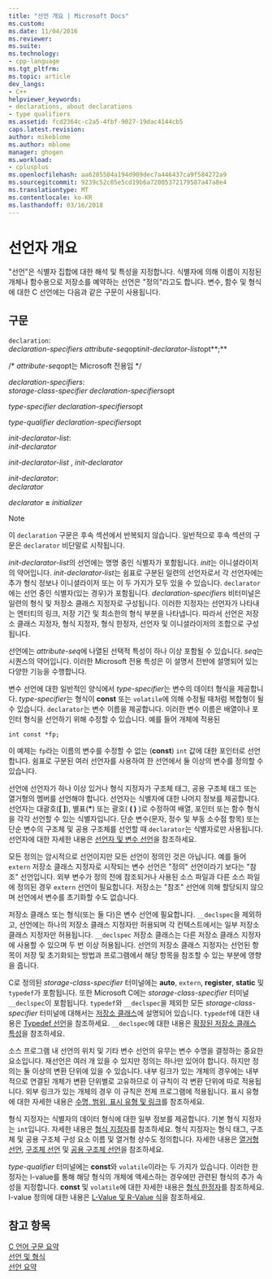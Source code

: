 ```yaml
---
title: "선언 개요 | Microsoft Docs"
ms.custom: 
ms.date: 11/04/2016
ms.reviewer: 
ms.suite: 
ms.technology:
- cpp-language
ms.tgt_pltfrm: 
ms.topic: article
dev_langs:
- C++
helpviewer_keywords:
- declarations, about declarations
- type qualifiers
ms.assetid: fcd2364c-c2a5-4fbf-9027-19dac4144cb5
caps.latest.revision: 
author: mikeblome
ms.author: mblome
manager: ghogen
ms.workload:
- cplusplus
ms.openlocfilehash: aa6285504a194d909dec7a446437ca9f584272a9
ms.sourcegitcommit: 9239c52c05e5cd19b6a72005372179587a47a8e4
ms.translationtype: MT
ms.contentlocale: ko-KR
ms.lasthandoff: 03/16/2018
---
```

# <a name="overview-of-declarations"></a>선언자 개요
"선언"은 식별자 집합에 대한 해석 및 특성을 지정합니다. 식별자에 의해 이름이 지정된 개체나 함수용으로 저장소를 예약하는 선언은 "정의"라고도 합니다. 변수, 함수 및 형식에 대한 C 선언에는 다음과 같은 구문이 사용됩니다.  
  
## <a name="syntax"></a>구문  
 `declaration`:  
 *declaration-specifiers* *attribute-seq*opt*init-declarator-list*opt**;**  
  
 /\* *attribute-seq*opt는 Microsoft 전용임 \*/  
  
 *declaration-specifiers*:  
 *storage-class-specifier declaration-specifiers*opt  
  
 *type-specifier declaration-specifiers*opt  
  
 *type-qualifier declaration-specifiers*opt  
  
 *init-declarator-list*:  
 *init-declarator*  
  
 *init-declarator-list* , *init-declarator*  
  
 *init-declarator*:  
 *declarator*  
  
 *declarator*  **=**  *initializer*  
  
> [!NOTE]
>  이 `declaration` 구문은 후속 섹션에서 반복되지 않습니다. 일반적으로 후속 섹션의 구문은 `declarator` 비단말로 시작됩니다.  
  
 *init-declarator-list*의 선언에는 명명 중인 식별자가 포함됩니다. *init*는 이니셜라이저의 약어입니다. *init-declarator-list*는 쉼표로 구분된 일련의 선언자로서 각 선언자에는 추가 형식 정보나 이니셜라이저 또는 이 두 가지가 모두 있을 수 있습니다. `declarator`에는 선언 중인 식별자(있는 경우)가 포함됩니다. *declaration-specifiers* 비터미널은 일련의 형식 및 저장소 클래스 지정자로 구성됩니다. 이러한 지정자는 선언자가 나타내는 엔터티의 링크, 저장 기간 및 최소한의 형식 부분을 나타냅니다. 따라서 선언은 저장소 클래스 지정자, 형식 지정자, 형식 한정자, 선언자 및 이니셜라이저의 조합으로 구성됩니다.  
  
 선언에는 *attribute-seq*에 나열된 선택적 특성이 하나 이상 포함될 수 있습니다. *seq*는 시퀀스의 약어입니다. 이러한 Microsoft 전용 특성은 이 설명서 전반에 설명되어 있는 다양한 기능을 수행합니다.  
  
 변수 선언에 대한 일반적인 양식에서 *type-specifier*는 변수의 데이터 형식을 제공합니다. *type-specifier*는 형식이 **const** 또는 `volatile`에 의해 수정될 때처럼 복합형이 될 수 있습니다. `declarator`는 변수 이름을 제공합니다. 이러한 변수 이름은 배열이나 포인터 형식을 선언하기 위해 수정할 수 있습니다. 예를 들어 개체에 적용된  
  
```  
int const *fp;  
```  
  
 이 예제는 `fp`라는 이름의 변수를 수정할 수 없는 (**const**) `int` 값에 대한 포인터로 선언합니다. 쉼표로 구분된 여러 선언자를 사용하여 한 선언에서 둘 이상의 변수를 정의할 수 있습니다.  
  
 선언에 선언자가 하나 이상 있거나 형식 지정자가 구조체 태그, 공용 구조체 태그 또는 열거형의 멤버를 선언해야 합니다. 선언자는 식별자에 대한 나머지 정보를 제공합니다. 선언자는 대괄호(**[ ]**), 별표(**\***) 또는 괄호( **( )** )로 수정하여 배열, 포인터 또는 함수 형식을 각각 선언할 수 있는 식별자입니다. 단순 변수(문자, 정수 및 부동 소수점 항목) 또는 단순 변수의 구조체 및 공용 구조체를 선언할 때 `declarator`는 식별자로만 사용됩니다. 선언자에 대한 자세한 내용은 [선언자 및 변수 선언](../c-language/declarators-and-variable-declarations.md)을 참조하세요.  
  
 모든 정의는 암시적으로 선언이지만 모든 선언이 정의인 것은 아닙니다. 예를 들어 `extern` 저장소 클래스 지정자로 시작되는 변수 선언은 "정의" 선언이라기 보다는 "참조" 선언입니다. 외부 변수가 정의 전에 참조되거나 사용된 소스 파일과 다른 소스 파일에 정의된 경우 `extern` 선언이 필요합니다. 저장소는 "참조" 선언에 의해 할당되지 않으며 선언에서 변수를 초기화할 수도 없습니다.  
  
 저장소 클래스 또는 형식(또는 둘 다)은 변수 선언에 필요합니다. `__declspec`을 제외하고, 선언에는 하나의 저장소 클래스 지정자만 허용되며 각 컨텍스트에서는 일부 저장소 클래스 지정자만 허용됩니다. `__declspec` 저장소 클래스는 다른 저장소 클래스 지정자에 사용할 수 있으며 두 번 이상 허용됩니다. 선언의 저장소 클래스 지정자는 선언된 항목이 저장 및 초기화되는 방법과 프로그램에서 해당 항목을 참조할 수 있는 부분에 영향을 줍니다.  
  
 C로 정의된 *storage-class-specifier* 터미널에는 **auto**, `extern`, **register**, **static** 및 `typedef`가 포함됩니다. 또한 Microsoft C에는 *storage-class-specifier* 터미널 `__declspec`이 포함됩니다. `typedef`와 `__declspec`을 제외한 모든 *storage-class-specifier* 터미널에 대해서는 [저장소 클래스](../c-language/c-storage-classes.md)에 설명되어 있습니다. `typedef`에 대한 내용은 [Typedef 선언](../c-language/typedef-declarations.md)을 참조하세요. `__declspec`에 대한 내용은 [확장된 저장소 클래스 특성](../c-language/c-extended-storage-class-attributes.md)을 참조하세요.  
  
 소스 프로그램 내 선언의 위치 및 기타 변수 선언의 유무는 변수 수명을 결정하는 중요한 요소입니다. 재선언은 여러 개 있을 수 있지만 정의는 하나만 있어야 합니다. 하지만 정의는 둘 이상의 변환 단위에 있을 수 있습니다. 내부 링크가 있는 개체의 경우에는 내부적으로 연결된 개체가 변환 단위별로 고유하므로 이 규칙이 각 변환 단위에 따로 적용됩니다. 외부 링크가 있는 개체의 경우 이 규칙은 전체 프로그램에 적용됩니다. 표시 유형에 대한 자세한 내용은 [수명, 범위, 표시 유형 및 링크](../c-language/lifetime-scope-visibility-and-linkage.md)를 참조하세요.  
  
 형식 지정자는 식별자의 데이터 형식에 대한 일부 정보를 제공합니다. 기본 형식 지정자는 `int`입니다. 자세한 내용은 [형식 지정자](../c-language/c-type-specifiers.md)를 참조하세요. 형식 지정자는 형식 태그, 구조체 및 공용 구조체 구성 요소 이름 및 열거형 상수도 정의합니다. 자세한 내용은 [열거형 선언](../c-language/c-enumeration-declarations.md), [구조체 선언](../c-language/structure-declarations.md) 및 [공용 구조체 선언](../c-language/union-declarations.md)을 참조하세요.  
  
 *type-qualifier* 터미널에는 **const**와 `volatile`이라는 두 가지가 있습니다. 이러한 한정자는 l-value를 통해 해당 형식의 개체에 액세스하는 경우에만 관련된 형식의 추가 속성을 지정합니다. **const** 및 `volatile`에 대한 자세한 내용은 [형식 한정자](../c-language/type-qualifiers.md)를 참조하세요. l-value 정의에 대한 내용은 [L-Value 및 R-Value 식](../c-language/l-value-and-r-value-expressions.md)을 참조하세요.  
  
## <a name="see-also"></a>참고 항목  
 [C 언어 구문 요약](../c-language/c-language-syntax-summary.md)   
 [선언 및 형식](../c-language/declarations-and-types.md)   
 [선언 요약](../c-language/summary-of-declarations.md)